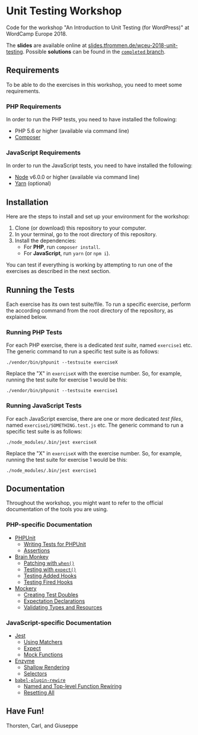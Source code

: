 # Unit Testing Workshop

Code for the workshop "An Introduction to Unit Testing (for WordPress)" at WordCamp Europe 2018.

The **slides** are available online at [slides.tfrommen.de/wceu-2018-unit-testing](https://slides.tfrommen.de/wceu-2018-unit-testing/).
Possible **solutions** can be found in the [`completed` branch](https://github.com/tfrommen/wceu-2018-unit-testing/tree/completed).


## Requirements

To be able to do the exercises in this workshop, you need to meet some requirements.

### PHP Requirements

In order to run the PHP tests, you need to have installed the following:

* PHP 5.6 or higher (available via command line)
* [Composer](https://getcomposer.org/)

### JavaScript Requirements

In order to run the JavaScript tests, you need to have installed the following:

* [Node](https://nodejs.org/) v6.0.0 or higher (available via command line)
* [Yarn](https://yarnpkg.com/) (optional)


## Installation

Here are the steps to install and set up your environment for the workshop:

1. Clone (or download) this repository to your computer.
1. In your terminal, go to the root directory of this repository.
1. Install the dependencies:
    * For **PHP**, run `composer install`.
    * For **JavaScript**, run `yarn` (or `npm i`).

You can test if everything is working by attempting to run one of the exercises as described in the next section.


## Running the Tests

Each exercise has its own test suite/file.
To run a specific exercise, perform the according command from the root directory of the repository, as explained below.

### Running PHP Tests

For each PHP exercise, there is a dedicated _test suite_, named `exercise1` etc.
The generic command to run a specific test suite is as follows:

```console
./vendor/bin/phpunit --testsuite exerciseX
```

Replace the "X" in `exerciseX` with the exercise number.
So, for example, running the test suite for exercise 1 would be this:

```console
./vendor/bin/phpunit --testsuite exercise1
```

### Running JavaScript Tests

For each JavaScript exercise, there are one or more dedicated _test files_, named `exercise1/SOMETHING.test.js` etc.
The generic command to run a specific test suite is as follows:

```console
./node_modules/.bin/jest exerciseX
```

Replace the "X" in `exerciseX` with the exercise number.
So, for example, running the test suite for exercise 1 would be this:

```console
./node_modules/.bin/jest exercise1
```


## Documentation

Throughout the workshop, you might want to refer to the official documentation of the tools you are using.

### PHP-specific Documentation

* [PHPUnit](https://phpunit.de/manual/5.7/en/index.html)
    * [Writing Tests for PHPUnit](https://phpunit.de/manual/5.7/en/writing-tests-for-phpunit.html)
    * [Assertions](https://phpunit.de/manual/5.7/en/appendixes.assertions.html)
* [Brain Monkey](https://brain-wp.github.io/BrainMonkey/)
    * [Patching with `when()`](https://brain-wp.github.io/BrainMonkey/docs/functions-when.html)
    * [Testing with `expect()`](https://brain-wp.github.io/BrainMonkey/docs/functions-expect.html)
    * [Testing Added Hooks](https://brain-wp.github.io/BrainMonkey/docs/wordpress-hooks-added.html)
    * [Testing Fired Hooks](https://brain-wp.github.io/BrainMonkey/docs/wordpress-hooks-done.html)
* [Mockery](http://docs.mockery.io/en/latest/)
    * [Creating Test Doubles](http://docs.mockery.io/en/latest/reference/creating_test_doubles.html)
    * [Expectation Declarations](http://docs.mockery.io/en/latest/reference/expectations.html)
    * [Validating Types and Resources](http://docs.mockery.io/en/latest/reference/argument_validation.html#validating-types-and-resources)

### JavaScript-specific Documentation

* [Jest](https://facebook.github.io/jest/docs/en/getting-started.html)
    * [Using Matchers](https://facebook.github.io/jest/docs/en/using-matchers.html)
    * [Expect](https://facebook.github.io/jest/docs/en/expect.html)
    * [Mock Functions](https://facebook.github.io/jest/docs/en/mock-function-api.html)
* [Enzyme](http://airbnb.io/enzyme/)
    * [Shallow Rendering](http://airbnb.io/enzyme/docs/api/shallow.html)
    * [Selectors](http://airbnb.io/enzyme/docs/api/selector.html)
* [`babel-plugin-rewire`](https://github.com/speedskater/babel-plugin-rewire/blob/master/README.md)
    * [Named and Top-level Function Rewiring](https://github.com/speedskater/babel-plugin-rewire/blob/master/README.md#named-and-top-level-function-rewiring)
    * [Resetting All](https://github.com/speedskater/babel-plugin-rewire/blob/master/README.md#resetting-all)


## Have Fun!

Thorsten, Carl, and Giuseppe
